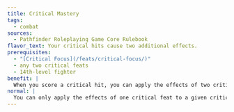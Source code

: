```yaml
---
title: Critical Mastery
tags:
  - combat
sources:
  - Pathfinder Roleplaying Game Core Rulebook
flavor_text: Your critical hits cause two additional effects.
prerequisites:
  - "[Critical Focus](/feats/critical-focus/)"
  - any two critical feats
  - 14th-level fighter
benefit: |
  When you score a critical hit, you can apply the effects of two critical feats in addition to the damage dealt.
normal: |
  You can only apply the effects of one critical feat to a given critical hit in addition to the damage dealt.
---
```


